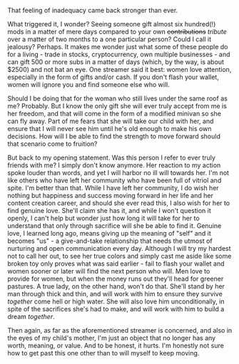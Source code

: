 That feeling of inadequacy came back stronger than ever.

What triggered it, I wonder?  Seeing someone gift almost six hundred(!) mods in a matter of mere days compared to your own ~~contributions~~ *tribute* over a matter of two months to a one particular person?  Could I call it jealousy?  Perhaps.  It makes me wonder just what some of these people do for a living - trade in stocks, cryptocurrency, own multiple businesses - and can gift 500 or more subs in a matter of days (which, by the way, is about $2500) and not bat an eye.  One streamer said it best: women love attention, especially in the form of gifts and/or cash.  If you don't flash your wallet, women will ignore you and find someone else who will.

Should I be doing that for the woman who still lives under the same roof as me?  Probably.  But I know the only gift she will ever truly accept from me is her freedom, and that will come in the form of a modified minivan so she can fly away.  Part of me fears that she will take our child with her, and ensure that I will never see him until he's old enough to make his own decisions.  How will I be able to find the strength to move forward should that scenario come to fruition?

But back to my opening statement.  Was this person I refer to ever truly friends with me?  I simply don't know anymore.  Her reaction to my action spoke louder than words, and yet I will harbor no ill will towards her.  I'm not like others who have left her community who have been full of vitriol and spite.  I'm better than that.  While I have left her community, I do wish her nothing but happiness and success moving forward in her life and her content creation career, and should she ever read this, I also wish for her to find genuine love.  She'll claim she has it, and while I won't question it openly, I can't help but wonder just how long it will take for her to understand that only through sacrifice will she be able to find it.  Genuine love, I learned long ago, means giving up the meaning of "self" and it becomes "us" - a give-and-take relationship that needs the utmost of nurturing and open communication every day.  Although I will try my hardest not to call her out, to see her true colors and simply cast me aside like some broken toy only proves what was said earlier - fail to flash your wallet and women sooner or later will find the next person who will.  Men love to provide for women, but when the money runs out they'll head for greener pastures.  A true lady, on the other hand, won't do that.  She'll stand by her man through thick and thin, and will work with him to ensure they survive *together* come hell or high water.  She will also love him unconditionally, in spite of the sacrifices she's had to make, and will work with him to build a dream *together*.

Then again, as far as the aforementioned streamer is concerned, and also in the eyes of my child's mother, I'm just an object that no longer has any worth, meaning, or value.  And to be honest, it hurts.  I'm honestly not sure how to get past this one other than to will myself to keep moving.


